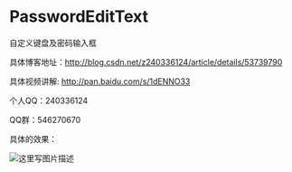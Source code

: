 # PasswordEditText
自定义键盘及密码输入框


具体博客地址：http://blog.csdn.net/z240336124/article/details/53739790

具体视频讲解: http://pan.baidu.com/s/1dENNO33

个人QQ：240336124

QQ群：546270670

具体的效果：

![这里写图片描述](http://img.blog.csdn.net/20161219130332698?watermark/2/text/aHR0cDovL2Jsb2cuY3Nkbi5uZXQvejI0MDMzNjEyNA==/font/5a6L5L2T/fontsize/400/fill/I0JBQkFCMA==/dissolve/70/gravity/SouthEast)


